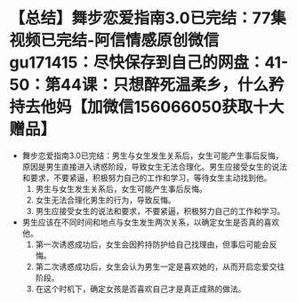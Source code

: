 # 【总结】舞步恋爱指南3.0已完结：77集视频已完结-阿信情感原创微信gu171415：尽快保存到自己的网盘：41-50：第44课：只想醉死温柔乡，什么矜持去他妈【加微信156066050获取十大赠品】

-   舞步恋爱指南3.0已完结：男生与女生发生关系后，女生可能产生事后反悔，原因是男生直接进入诱惑阶段，导致女生无法合理化。男生应接受女生的说法和要求，不要紧逼，积极努力自己的工作和学习，等待女生主动找到他。
    1.  男生与女生发生关系后，女生可能产生事后反悔。
    2.  女生无法合理化男生的行为，导致反悔。
    3.  男生应接受女生的说法和要求，不要紧逼，积极努力自己的工作和学习。
-   男生应该在不同时间和地点与女生发生两次关系，以确定女生是否真的喜欢他。
    1.  第一次诱惑成功后，女生会因矜持防护给自己找理由，但事后可能会反悔。
    2.  第二次诱惑成功后，女生会认为男生一定是喜欢她的，从而开启恋爱交往阶段。
    3.  在这个时机下，确定女孩是否喜欢自己才是真正成熟的做法。